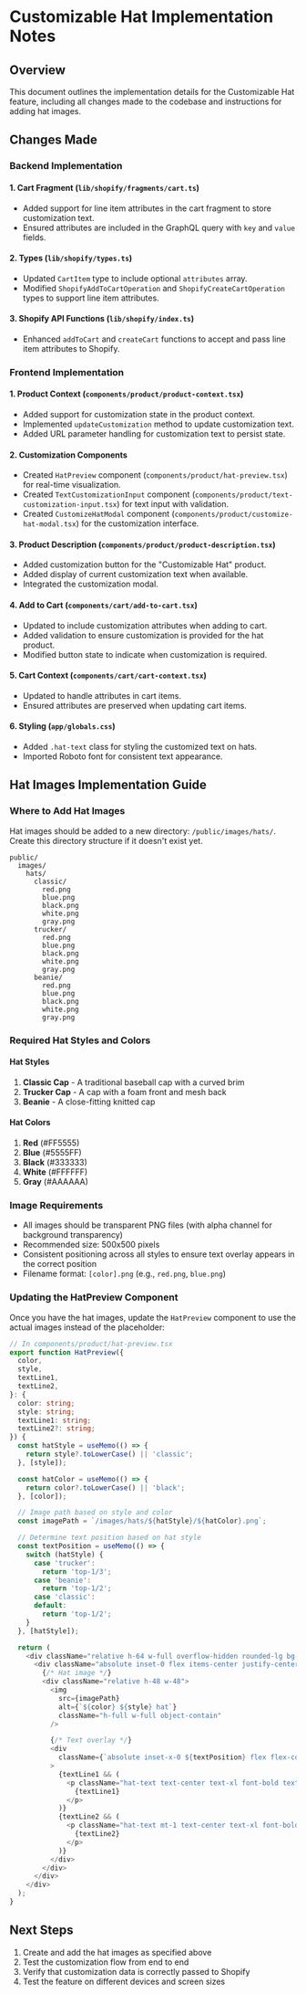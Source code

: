 # Customizable Hat Implementation Notes

## Overview

This document outlines the implementation details for the Customizable Hat feature, including all changes made to the codebase and instructions for adding hat images.

## Changes Made

### Backend Implementation

#### 1. Cart Fragment (`lib/shopify/fragments/cart.ts`)

- Added support for line item attributes in the cart fragment to store customization text.
- Ensured attributes are included in the GraphQL query with `key` and `value` fields.

#### 2. Types (`lib/shopify/types.ts`)

- Updated `CartItem` type to include optional `attributes` array.
- Modified `ShopifyAddToCartOperation` and `ShopifyCreateCartOperation` types to support line item attributes.

#### 3. Shopify API Functions (`lib/shopify/index.ts`)

- Enhanced `addToCart` and `createCart` functions to accept and pass line item attributes to Shopify.

### Frontend Implementation

#### 1. Product Context (`components/product/product-context.tsx`)

- Added support for customization state in the product context.
- Implemented `updateCustomization` method to update customization text.
- Added URL parameter handling for customization text to persist state.

#### 2. Customization Components

- Created `HatPreview` component (`components/product/hat-preview.tsx`) for real-time visualization.
- Created `TextCustomizationInput` component (`components/product/text-customization-input.tsx`) for text input with validation.
- Created `CustomizeHatModal` component (`components/product/customize-hat-modal.tsx`) for the customization interface.

#### 3. Product Description (`components/product/product-description.tsx`)

- Added customization button for the "Customizable Hat" product.
- Added display of current customization text when available.
- Integrated the customization modal.

#### 4. Add to Cart (`components/cart/add-to-cart.tsx`)

- Updated to include customization attributes when adding to cart.
- Added validation to ensure customization is provided for the hat product.
- Modified button state to indicate when customization is required.

#### 5. Cart Context (`components/cart/cart-context.tsx`)

- Updated to handle attributes in cart items.
- Ensured attributes are preserved when updating cart items.

#### 6. Styling (`app/globals.css`)

- Added `.hat-text` class for styling the customized text on hats.
- Imported Roboto font for consistent text appearance.

## Hat Images Implementation Guide

### Where to Add Hat Images

Hat images should be added to a new directory: `/public/images/hats/`. Create this directory structure if it doesn't exist yet.

```
public/
  images/
    hats/
      classic/
        red.png
        blue.png
        black.png
        white.png
        gray.png
      trucker/
        red.png
        blue.png
        black.png
        white.png
        gray.png
      beanie/
        red.png
        blue.png
        black.png
        white.png
        gray.png
```

### Required Hat Styles and Colors

#### Hat Styles

1. **Classic Cap** - A traditional baseball cap with a curved brim
2. **Trucker Cap** - A cap with a foam front and mesh back
3. **Beanie** - A close-fitting knitted cap

#### Hat Colors

1. **Red** (#FF5555)
2. **Blue** (#5555FF)
3. **Black** (#333333)
4. **White** (#FFFFFF)
5. **Gray** (#AAAAAA)

### Image Requirements

- All images should be transparent PNG files (with alpha channel for background transparency)
- Recommended size: 500x500 pixels
- Consistent positioning across all styles to ensure text overlay appears in the correct position
- Filename format: `[color].png` (e.g., `red.png`, `blue.png`)

### Updating the HatPreview Component

Once you have the hat images, update the `HatPreview` component to use the actual images instead of the placeholder:

```typescript
// In components/product/hat-preview.tsx
export function HatPreview({
  color,
  style,
  textLine1,
  textLine2,
}: {
  color: string;
  style: string;
  textLine1: string;
  textLine2?: string;
}) {
  const hatStyle = useMemo(() => {
    return style?.toLowerCase() || 'classic';
  }, [style]);

  const hatColor = useMemo(() => {
    return color?.toLowerCase() || 'black';
  }, [color]);

  // Image path based on style and color
  const imagePath = `/images/hats/${hatStyle}/${hatColor}.png`;

  // Determine text position based on hat style
  const textPosition = useMemo(() => {
    switch (hatStyle) {
      case 'trucker':
        return 'top-1/3';
      case 'beanie':
        return 'top-1/2';
      case 'classic':
      default:
        return 'top-1/2';
    }
  }, [hatStyle]);

  return (
    <div className="relative h-64 w-full overflow-hidden rounded-lg bg-gray-100">
      <div className="absolute inset-0 flex items-center justify-center">
        {/* Hat image */}
        <div className="relative h-48 w-48">
          <img
            src={imagePath}
            alt={`${color} ${style} hat`}
            className="h-full w-full object-contain"
          />

          {/* Text overlay */}
          <div
            className={`absolute inset-x-0 ${textPosition} flex flex-col items-center justify-center p-4`}
          >
            {textLine1 && (
              <p className="hat-text text-center text-xl font-bold text-black dark:text-white">
                {textLine1}
              </p>
            )}
            {textLine2 && (
              <p className="hat-text mt-1 text-center text-xl font-bold text-black dark:text-white">
                {textLine2}
              </p>
            )}
          </div>
        </div>
      </div>
    </div>
  );
}
```

## Next Steps

1. Create and add the hat images as specified above
2. Test the customization flow from end to end
3. Verify that customization data is correctly passed to Shopify
4. Test the feature on different devices and screen sizes
